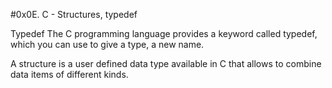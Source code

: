 #0x0E. C - Structures, typedef

Typedef
The C programming language provides a
keyword called typedef, which you can use to
give a type, a new name.


A structure is a user defined data type available
in C that allows to combine data items of
different kinds.
